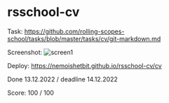 # rsschool-cv
Task: https://github.com/rolling-scopes-school/tasks/blob/master/tasks/cv/git-markdown.md

Screenshot:
![screen1](https://user-images.githubusercontent.com/119110937/207271133-1e6684a2-417b-4319-b5dc-cb73fb6a8e8d.jpg)

Deploy: https://nemoishetbit.github.io/rsschool-cv/cv

Done 13.12.2022 / deadline 14.12.2022

Score: 100 / 100
